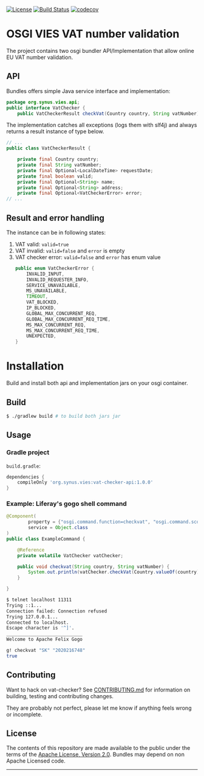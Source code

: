[![License](https://img.shields.io/badge/License-Apache%202.0-blue.svg)](https://opensource.org/licenses/Apache-2.0) [![Build Status](https://travis-ci.org/ktor/osgi-vat-checker.svg?branch=master)](https://travis-ci.org/ktor/osgi-vat-checker)
[![codecov](https://codecov.io/gh/ktor/osgi-vat-checker/branch/master/graph/badge.svg)](https://codecov.io/gh/ktor/osgi-vat-checker)
# OSGI VIES VAT number validation
The project contains two osgi bundler API/Implementation that allow online EU VAT number validation.

## API
Bundles offers simple Java service interface and implementation:
```java
package org.synus.vies.api;
public interface VatChecker {
    public VatCheckerResult checkVat(Country country, String vatNumber);
```
The implementation catches all exceptions (logs them with slf4j) and always returns a result instance of type below. 
```java
// ...
public class VatCheckerResult {

    private final Country country;
    private final String vatNumber;
    private final Optional<LocalDateTime> requestDate;
    private final boolean valid;
    private final Optional<String> name;
    private final Optional<String> address;
    private final Optional<VatCheckerError> error;
// ...
```

## Result and error handling
The instance can be in following states:
1. VAT valid: `valid=true`
1. VAT invalid: `valid=false` and `error` is empty
1. VAT checker error: `valid=false` and `error` has enum value 
    ```java
    public enum VatCheckerError {
        INVALID_INPUT,
        INVALID_REQUESTER_INFO,
        SERVICE_UNAVAILABLE,
        MS_UNAVAILABLE,
        TIMEOUT,
        VAT_BLOCKED,
        IP_BLOCKED,
        GLOBAL_MAX_CONCURRENT_REQ,
        GLOBAL_MAX_CONCURRENT_REQ_TIME,
        MS_MAX_CONCURRENT_REQ,
        MS_MAX_CONCURRENT_REQ_TIME,
        UNEXPECTED,
    }
    ```

# Installation
Build and install both api and implementation jars on your osgi container. 

## Build
```bash
$ ./gradlew build # to build both jars jar
```
## Usage
### Gradle project
`build.gradle`:
```gradle
dependencies {
    compileOnly 'org.synus.vies:vat-checker-api:1.0.0'
}
```
### Example: Liferay's gogo shell command
```java
@Component(
        property = {"osgi.command.function=checkvat", "osgi.command.scope=blade"},
        service = Object.class
)
public class ExampleCommand {

    @Reference
    private volatile VatChecker vatChecker;

    public void checkvat(String country, String vatNumber) {
        System.out.println(vatChecker.checkVat(Country.valueOf(country), vatNumber).isValid());
    }

}
```

```bash
$ telnet localhost 11311
Trying ::1...
Connection failed: Connection refused
Trying 127.0.0.1...
Connected to localhost.
Escape character is '^]'.
____________________________
Welcome to Apache Felix Gogo

g! checkvat "SK" "2020216748"
true
```

## Contributing

Want to hack on vat-checker? See [CONTRIBUTING.md](CONTRIBUTING.md) for information on building, testing and contributing changes. 

They are probably not perfect, please let me know if anything feels wrong or incomplete.

## License

The contents of this repository are made available to the public under the terms of the [Apache License, Version 2.0](https://www.apache.org/licenses/LICENSE-2.0).
Bundles may depend on non Apache Licensed code.

---
[1]:http://ec.europa.eu/taxation_customs/vies/
[2]:http://ec.europa.eu/taxation_customs/vies/technicalInformation.html
